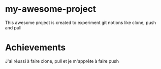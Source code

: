 # my-awesome-project
This awesome project is created to experiment git notions like clone, push and pull

# Achievements
J'ai réussi à faire clone, pull et je m'apprête à faire push
